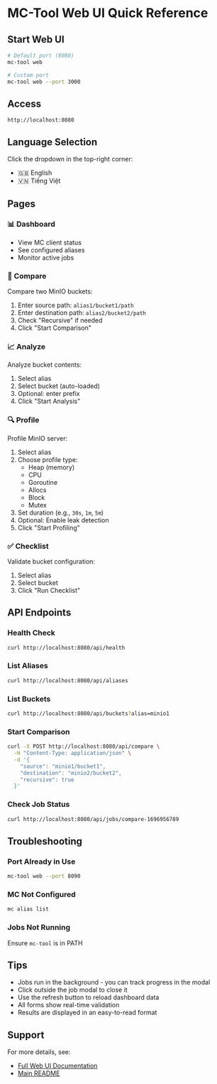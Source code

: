 # MC-Tool Web UI Quick Reference

## Start Web UI

```bash
# Default port (8080)
mc-tool web

# Custom port
mc-tool web --port 3000
```

## Access

```
http://localhost:8080
```

## Language Selection

Click the dropdown in the top-right corner:
- 🇬🇧 English
- 🇻🇳 Tiếng Việt

## Pages

### 📊 Dashboard
- View MC client status
- See configured aliases
- Monitor active jobs

### 🔄 Compare
Compare two MinIO buckets:
1. Enter source path: `alias1/bucket1/path`
2. Enter destination path: `alias2/bucket2/path`
3. Check "Recursive" if needed
4. Click "Start Comparison"

### 📈 Analyze
Analyze bucket contents:
1. Select alias
2. Select bucket (auto-loaded)
3. Optional: enter prefix
4. Click "Start Analysis"

### 🔍 Profile
Profile MinIO server:
1. Select alias
2. Choose profile type:
   - Heap (memory)
   - CPU
   - Goroutine
   - Allocs
   - Block
   - Mutex
3. Set duration (e.g., `30s`, `1m`, `5m`)
4. Optional: Enable leak detection
5. Click "Start Profiling"

### ✅ Checklist
Validate bucket configuration:
1. Select alias
2. Select bucket
3. Click "Run Checklist"

## API Endpoints

### Health Check
```bash
curl http://localhost:8080/api/health
```

### List Aliases
```bash
curl http://localhost:8080/api/aliases
```

### List Buckets
```bash
curl http://localhost:8080/api/buckets?alias=minio1
```

### Start Comparison
```bash
curl -X POST http://localhost:8080/api/compare \
  -H "Content-Type: application/json" \
  -d '{
    "source": "minio1/bucket1",
    "destination": "minio2/bucket2",
    "recursive": true
  }'
```

### Check Job Status
```bash
curl http://localhost:8080/api/jobs/compare-1696956789
```

## Troubleshooting

### Port Already in Use
```bash
mc-tool web --port 8090
```

### MC Not Configured
```bash
mc alias list
```

### Jobs Not Running
Ensure `mc-tool` is in PATH

## Tips

- Jobs run in the background - you can track progress in the modal
- Click outside the job modal to close it
- Use the refresh button to reload dashboard data
- All forms show real-time validation
- Results are displayed in an easy-to-read format

## Support

For more details, see:
- [Full Web UI Documentation](docs/WEB_UI.md)
- [Main README](README.md)
